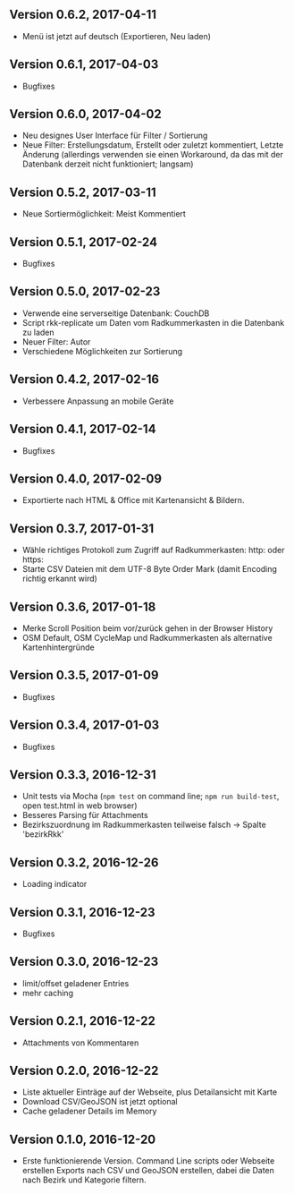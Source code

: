 ## Version 0.6.2, 2017-04-11
* Menü ist jetzt auf deutsch (Exportieren, Neu laden)

## Version 0.6.1, 2017-04-03
* Bugfixes

## Version 0.6.0, 2017-04-02
* Neu designes User Interface für Filter / Sortierung
* Neue Filter: Erstellungsdatum, Erstellt oder zuletzt kommentiert, Letzte Änderung (allerdings verwenden sie einen Workaround, da das mit der Datenbank derzeit nicht funktioniert; langsam)

## Version 0.5.2, 2017-03-11
* Neue Sortiermöglichkeit: Meist Kommentiert

## Version 0.5.1, 2017-02-24
* Bugfixes

## Version 0.5.0, 2017-02-23
* Verwende eine serverseitige Datenbank: CouchDB
* Script rkk-replicate um Daten vom Radkummerkasten in die Datenbank zu laden
* Neuer Filter: Autor
* Verschiedene Möglichkeiten zur Sortierung

## Version 0.4.2, 2017-02-16
* Verbessere Anpassung an mobile Geräte

## Version 0.4.1, 2017-02-14
* Bugfixes

## Version 0.4.0, 2017-02-09
* Exportierte nach HTML & Office mit Kartenansicht & Bildern.

## Version 0.3.7, 2017-01-31
* Wähle richtiges Protokoll zum Zugriff auf Radkummerkasten: http: oder https:
* Starte CSV Dateien mit dem UTF-8 Byte Order Mark (damit Encoding richtig erkannt wird)

## Version 0.3.6, 2017-01-18
* Merke Scroll Position beim vor/zurück gehen in der Browser History
* OSM Default, OSM CycleMap und Radkummerkasten als alternative Kartenhintergründe

## Version 0.3.5, 2017-01-09
* Bugfixes

## Version 0.3.4, 2017-01-03
* Bugfixes

## Version 0.3.3, 2016-12-31
* Unit tests via Mocha (`npm test` on command line; `npm run build-test`, open test.html in web browser)
* Besseres Parsing für Attachments
* Bezirkszuordnung im Radkummerkasten teilweise falsch -> Spalte 'bezirkRkk'

## Version 0.3.2, 2016-12-26
* Loading indicator

## Version 0.3.1, 2016-12-23
* Bugfixes

## Version 0.3.0, 2016-12-23
* limit/offset geladener Entries
* mehr caching

## Version 0.2.1, 2016-12-22
* Attachments von Kommentaren

## Version 0.2.0, 2016-12-22
* Liste aktueller Einträge auf der Webseite, plus Detailansicht mit Karte
* Download CSV/GeoJSON ist jetzt optional
* Cache geladener Details im Memory

## Version 0.1.0, 2016-12-20
* Erste funktionierende Version. Command Line scripts oder Webseite erstellen Exports nach CSV und GeoJSON erstellen, dabei die Daten nach Bezirk und Kategorie filtern.
